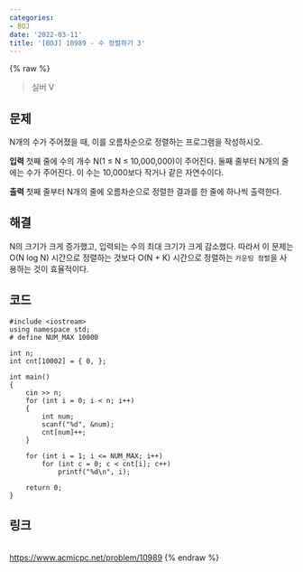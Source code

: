 ```yaml
---
categories:
- BOJ
date: '2022-03-11'
title: '[BOJ] 10989 - 수 정렬하기 3'
---
```


{% raw %}
> 실버 V<br>

## 문제
N개의 수가 주어졌을 때, 이를 오름차순으로 정렬하는 프로그램을 작성하시오.

**입력**
첫째 줄에 수의 개수 N(1 ≤ N ≤ 10,000,000)이 주어진다. 둘째 줄부터 N개의 줄에는 수가 주어진다. 이 수는 10,000보다 작거나 같은 자연수이다.

**출력**
첫째 줄부터 N개의 줄에 오름차순으로 정렬한 결과를 한 줄에 하나씩 출력한다.

##  해결
N의 크기가 크게 증가했고, 입력되는 수의 최대 크기가 크게 감소했다. 따라서 이 문제는 O(N log N) 시간으로 정렬하는 것보다 O(N + K) 시간으로 정렬하는 `카운팅 정렬`을 사용하는 것이 효율적이다.

## 코드
```
#include <iostream>
using namespace std;
# define NUM_MAX 10000

int n;
int cnt[10002] = { 0, };

int main()
{
	cin >> n;
	for (int i = 0; i < n; i++)
	{
		int num;
		scanf("%d", &num);
		cnt[num]++;
	}
	
	for (int i = 1; i <= NUM_MAX; i++)
		for (int c = 0; c < cnt[i]; c++)
			printf("%d\n", i);
	
	return 0;
}
```

## 링크
<br>https://www.acmicpc.net/problem/10989
{% endraw %}